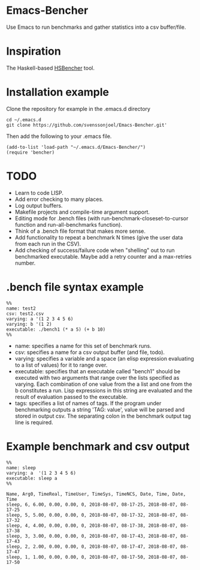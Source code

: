 # Emacs-Bencher
Use Emacs to run benchmarks and gather statistics into a csv buffer/file. 

# Inspiration
The Haskell-based [HSBencher](https://hackage.haskell.org/package/hsbencher) tool.

# Installation example
Clone the repository for example in the .emacs.d directory
```
cd ~/.emacs.d 
git clone https://github.com/svenssonjoel/Emacs-Bencher.git'
```
Then add the following to your .emacs file.
```
(add-to-list 'load-path "~/.emacs.d/Emacs-Bencher/")
(require 'bencher)
``` 

# TODO
  * Learn to code LISP.
  * Add error checking to many places. 
  * Log output buffers.
  * Makefile projects and compile-time argument support.
  * Editing mode for .bench files (with run-benchmark-closeset-to-cursor function and run-all-benchmarks function).
  * Think of a .bench file format that makes more sense.
  * Add functionality to repeat a benchmark N times (give the user data from each run in the CSV).
  * Add checking of success/failure code when "shelling" out to run benchmarked executable. Maybe add a retry counter and a max-retries number.

# .bench file syntax example

```
%%
name: test2
csv: test2.csv
varying: a '(1 2 3 4 5 6)
varying: b '(1 2)
executable: ./bench1 (* a 5) (+ b 10)
%%
```
* name: specifies a name for this set of benchmark runs.
* csv: specifies a name for a csv output buffer (and file, todo).
* varying: specifies a variable and a space (an elisp expression evaluating to a list of values) for it to range over.
* executable: specifies that an executable called "bench1" should be executed with two arguments
that range over the lists specified as varying. Each combination of one value from the a list and one from the b constitutes a run. Lisp expressions in this string are evaluated and the result of evaluation passed to the executable.
* tags: specifies a list of names of tags. If the program under benchmarking outputs a string 'TAG: value', value will be parsed and stored in output csv. The separating colon in the benchmark output tag line is required. 


# Example benchmark and csv output

```
%%
name: sleep
varying: a  '(1 2 3 4 5 6)
executable: sleep a
%%
```

```
Name, Arg0, TimeReal, TimeUser, TimeSys, TimeNCS, Date, Time, Date, Time
sleep, 6, 6.00, 0.00, 0.00, 0, 2018-08-07, 08-17-25, 2018-08-07, 08-17-25
sleep, 5, 5.00, 0.00, 0.00, 0, 2018-08-07, 08-17-32, 2018-08-07, 08-17-32
sleep, 4, 4.00, 0.00, 0.00, 0, 2018-08-07, 08-17-38, 2018-08-07, 08-17-38
sleep, 3, 3.00, 0.00, 0.00, 0, 2018-08-07, 08-17-43, 2018-08-07, 08-17-43
sleep, 2, 2.00, 0.00, 0.00, 0, 2018-08-07, 08-17-47, 2018-08-07, 08-17-47
sleep, 1, 1.00, 0.00, 0.00, 0, 2018-08-07, 08-17-50, 2018-08-07, 08-17-50
```
